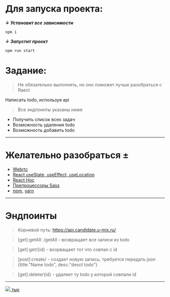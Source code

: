 Для запуска проекта:
====================
***↓ Установит все зависимости***

`npm i`

***↓ Запустит проект***

`npm run start`


Задание:
========

> Не обязательно выполнять, но оно поможет лучше разобраться с Raect

Написать todo, используя api

> Все эндпоинты указаны ниже

*   Получить список всех задач
*   Возможность удаления todo
*   Возможность добавить todo
---
Желательно разобраться ±
========================

*   [Webrtc](https://webrtc.org/)
*   [React useState, useEffect, useLocation](https://reactjs.org/docs/hooks-reference.html)
*   [React Hoc ](https://reactjs.org/docs/higher-order-components.html#use-hocs-for-cross-cutting-concerns)
*   [Препроцессоры Sass](https://sass-scss.ru/)
*   [npm](https://docs.npmjs.com/), [yarn](https://habr.com/ru/post/554944/)

___

Эндпоинты
===

>Корневой путь: https://api.candidate.u-mix.ru/

>[get]:getAll: /getAll - возвращает все записи из todo

>[get]:get/{id} - возрващает тот что совпал с id

>[post]:create/ - создает новую запись, требуется передать json {title:"Name todo", desc:"desct todo"}

>[get]:delete/{id} - удаляет ту todo у которой совпали id

---
 [![](https://a.deviantart.net/avatars/t/o/tomazzo.png?6) тык](https://t.me/evgzap_sound)